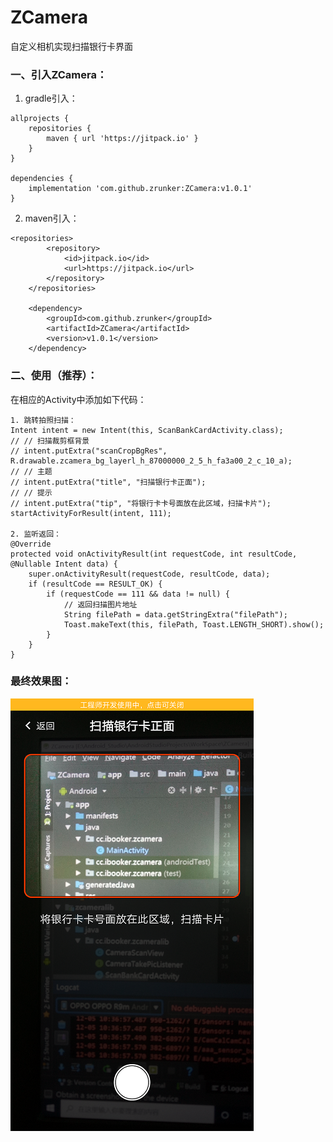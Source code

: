 # ZCamera
自定义相机实现扫描银行卡界面

### 一、引入ZCamera：

1. gradle引入：
```
allprojects {
    repositories {
        maven { url 'https://jitpack.io' }
    }
}

dependencies {
    implementation 'com.github.zrunker:ZCamera:v1.0.1'
}
```

2. maven引入：
```
<repositories>
		<repository>
		    <id>jitpack.io</id>
		    <url>https://jitpack.io</url>
		</repository>
	</repositories>

	<dependency>
	    <groupId>com.github.zrunker</groupId>
	    <artifactId>ZCamera</artifactId>
	    <version>v1.0.1</version>
	</dependency>
```

### 二、使用（推荐）：
在相应的Activity中添加如下代码：
```
1. 跳转拍照扫描：
Intent intent = new Intent(this, ScanBankCardActivity.class);
// // 扫描裁剪框背景
// intent.putExtra("scanCropBgRes", R.drawable.zcamera_bg_layerl_h_87000000_2_5_h_fa3a00_2_c_10_a);
// // 主题
// intent.putExtra("title", "扫描银行卡正面");
// // 提示
// intent.putExtra("tip", "将银行卡卡号面放在此区域，扫描卡片");
startActivityForResult(intent, 111);

2. 监听返回：
@Override
protected void onActivityResult(int requestCode, int resultCode, @Nullable Intent data) {
    super.onActivityResult(requestCode, resultCode, data);
    if (resultCode == RESULT_OK) {
        if (requestCode == 111 && data != null) {
            // 返回扫描图片地址
            String filePath = data.getStringExtra("filePath");
            Toast.makeText(this, filePath, Toast.LENGTH_SHORT).show();
        }
    }
}
```
### 最终效果图：
![扫描银行卡效果图](https://github.com/zrunker/ZCamera/blob/master/device-2019-12-05-103721.png)
